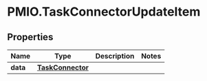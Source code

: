 # PMIO.TaskConnectorUpdateItem

## Properties
Name | Type | Description | Notes
------------ | ------------- | ------------- | -------------
**data** | [**TaskConnector**](TaskConnector.md) |  | 


